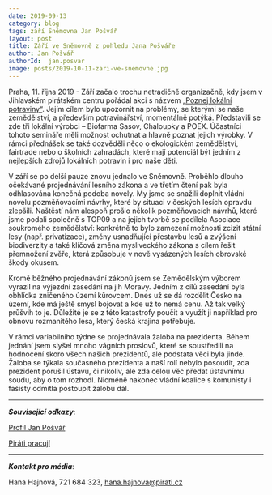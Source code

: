 ```yaml
---
date: 2019-09-13
category: blog
tags: září Sněmovna Jan Pošvář
layout: post
title: Září ve Sněmovně z pohledu Jana Pošváře
author: Jan Pošvář
authorId:  jan.posvar
image: posts/2019-10-11-zari-ve-snemovne.jpg
---
```


Praha, 11. října 2019 - Září začalo trochu netradičně organizačně, kdy jsem v Jihlavském pirátském centru pořádal akci s názvem [„Poznej lokální potraviny“](https://vysocina.pirati.cz/aktuality/fotoreport-lokalni-potraviny.html). Jejím cílem bylo upozornit na problémy, se kterými se naše zemědělství, a především potravinářství, momentálně potýká. Představili se zde tři lokální výrobci – Biofarma Sasov, Chaloupky a POEX. Účastníci tohoto semináře měli možnost ochutnat a hlavně poznat jejich výrobky. V rámci přednášek se také dozvěděli něco o ekologickém zemědělství, fairtrade nebo o školních zahradách, které mají potenciál být jedním z nejlepších zdrojů lokálních potravin i pro naše děti. 
 
V září se po delší pauze znovu jednalo ve Sněmovně. Proběhlo dlouho očekávané projednávání lesního zákona a ve třetím čtení pak byla odhlasována konečná podoba novely. My jsme se snažili doplnit vládní novelu pozměňovacími návrhy, které by situaci v českých lesích opravdu zlepšili. Naštěstí nám alespoň prošlo několik pozměňovacích návrhů, které jsme podali společně s TOP09 a na jejich tvorbě se podílela Asociace soukromého zemědělství: konkrétně to bylo zamezení možnosti zcizit státní lesy (např. privatizace), změny usnadňující přestavbu lesů a zvýšení biodiverzity a také klíčová změna mysliveckého zákona s cílem řešit přemnožení zvěře, která způsobuje v nově vysázených lesích obrovské škody okusem.
 
Kromě běžného projednávání zákonů jsem se Zemědělským výborem vyrazil na výjezdní zasedání na jih Moravy. Jedním z cílů zasedání byla obhlídka zničeného území kůrovcem. Dnes už se dá rozdělit Česko na území, kde má ještě smysl bojovat a kde už to nemá cenu. Až tak velký průšvih to je. Důležité je se z této katastrofy poučit a využít ji například pro obnovu rozmanitého lesa, který česká krajina potřebuje. 
 
V rámci variabilního týdne se projednávala žaloba na prezidenta. Během jednání jsem slyšel mnoho vágních proslovů, které se soustředili na hodnocení skoro všech našich prezidentů, ale podstata věci byla jinde. Žaloba se týkala současného prezidenta a naší rolí nebylo posoudit, zda prezident porušil ústavu, či nikoliv, ale zda celou věc předat ústavnímu soudu, aby o tom rozhodl. Nicméně nakonec vládní koalice s komunisty i fašisty odmítla postoupit žalobu dál. 

---

***Související odkazy***:

[Profil Jan Pošvář]( https://www.pirati.cz/lide/jan-posvar/)

[Piráti pracují](https://piratipracuji.cz/)

---

***Kontakt pro média***:

Hana Hajnová, 721 684 323, hana.hajnova@pirati.cz
